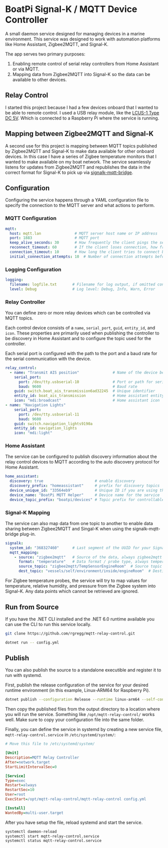 # BoatPi Signal-K / MQTT Device Controller

A small daemon service designed for managing devices in a marine environment. This service
was designed to work with automation platforms like Home Assistant, Zigbee2MQTT, and Signal-K.

The app serves two primary purposes:

1. Enabling remote control of serial relay controllers from Home Assistant or via MQTT.
2. Mapping data from Zigbee2MQTT into Signal-K so the data can be available to other devices.

## Relay Control

I started this project because I had a few devices onboard that I wanted to be able to remote
control. I used a USB relay module, like the
[LCUS-1 Type DC 5V](https://www.amazon.com/dp/B09VTK98S7?psc=1&ref=ppx_yo2ov_dt_b_product_details).
Which is connected to a Raspberry Pi where the service is running.


## Mapping between Zigbee2MQTT and Signal-K

A second use for this project is mapping between MQTT topics published by Zigbee2MQTT and
Signal-K to make data available for other onboard devices. In this case I have a series of
Zigbee temperature monitors that I wanted to make available on my boat network. The service
seamlessly listens for updates from Zigbee2MQTT and republishes the data in the correct
format for Signal-K to pick up via [signalk-mqtt-bridge](https://www.npmjs.com/package/signalk-mqtt-bridge).


## Configuration

Configuring the service happens through a YAML configuration
file to specify the connection to the MQTT server and what
actions to perform.

### MQTT Configuration

```yaml
mqtt:
  host: mqtt.lan               # MQTT server host name or IP address
  port: 1883                   # MQTT port
  keep_alive_seconds: 30       # How frequently the client pings the server to ensure it stays connected (seconds).
  reconnect_timeout: 60        # If the client loses connection, how frequently it attempts to reconnect (seconds).
  connection_timeout: 10       # How long the client tries to connect before giving up (seconds).
  initial_connection_attempts: 10  # Number of connection attempts before the program exits.
```

### Logging Configuration

```yaml
logging:
  filename: logfile.txt       # Filename for log output, if omitted console logging is used.
  level: Debug                # Log level: Debug, Info, Warn, Error
```

### Relay Controller

You can define zero or more relay devices which can be controlled
via MQTT topics.

Each control device consists of a `name`, `serial_port`, `guid`, `entity_id`, and `icon`.
These properties are primarily used when publishing the controller to be discovery
in Home Assistant and to configure the topic used for the controller.

Each serial port is configured with the path to the port and a baud rate for
the serial communication with the device.

```yaml
relay_control:
  - name: "Transmit AIS position"               # Name of the device being controlled
    serial_port:      
      port: /dev/tty.usbserial-10               # Port or path for serial device
      baud: 9600                                # Baud rate
    guid: switch.boat_ais_transmission6ad32245  # Unique identifier
    entity_id: boat_ais_transmission            # Home assistant entity_id
    icon: "mdi:broadcast"                       # Home assistant icon
- name: "Navigation Lights"
    serial_port: 
      port: /dev/tty.usbserial-11
      baud: 9600
    guid: switch.navigation_lights9190a
    entity_id: navigation_lights
    icon: "mdi:light"
```

### Home Assistant

The service can be configured to publish discovery information about
the relay control devices to MQTT according to the auto discovery protocol
for Home Assistant.

```yaml
home_assistant:
  discovery: true                       # enable discovery
  discovery_prefix: "homeassistant"     # prefix for discovery topics
  device_unique_id: "33564eb9"          # Unique ID if you are using this service multiple times
  device_name: "BoatPi MQTT Helper"     # Device name for the service
  device_topic_prefix: "boatpi/devices" # Topic prefix for controllable devices
```

### Signal-K Mapping

The service can also map data from one topic to another to enable
data sharing between Zigbee2MQTT and Singal-K when using the 
signalk-mqtt-bridge plug-in.

```yaml
signalk:
  system_id: "368327460"      # Last segment of the UUID for your Signal-K server
  mqtt_mapping: 
    - source: "zigbee2mqtt"   # Source of the data, always zigbee2mqtt
      format: "temperature"   # Data format / probe type, always temperature
      source_topic: "zigbee2mqtt/TempSensorEngineRoom"  # Source topic for the data from Zigbee2MQTT
      dest_topic: "vessels/self/environment/inside/engineRoom"  # Destination path in Signal-K
```

For Zigbee temperature probes, the service will try to map values
for temperature, relative humidity, and pressure from the Zigbee system
into Signal-K. Any data points which cannot be retrieved are ignored.


## Run from Source

If you have the .NET CLI installed and the .NET 6.0 runtime available you can
use the CLI to run this service locally.

```bash
git clone https://github.com/rgregg/mqtt-relay-control.git

dotnet run -- config.yml
```

## Publish

You can also publish the source to a standalone executible and
register it to run with systemd.

First, publish the release configuration of the service for your desired
runtime environment (in this example, Linux-ARM64 for Raspberry Pi).

```bash
dotnet publish --configuration Release --runtime linux-arm64 --self-contained /p:PublishSingleFile=true
```

Then copy the published files from the output directory to a location
where you will run the service. Something like `/opt/mqtt-relay-control/`
works well. Make sure to copy your configuration file into the same folder. 

Finally, you can define the service in systemd by creating
a new service file, `mqtt-relay-control.service` in 
`/etc/systemd/system/`:

```ini
# Move this file to /etc/systemd/system/

[Unit]
Description=MQTT Relay Controller
After=network.target
StartLimitIntervalSec=0

[Service]
Type=exec
Restart=always
RestartSec=10
User=root
ExecStart=/opt/mqtt-relay-control/mqtt-relay-control config.yml

[Install]
WantedBy=multi-user.target
```

After you have setup the file, reload systemd and start the service.

```bash
systemctl daemon-reload
systemctl start mqtt-relay-control.service
systemctl status mqtt-relay-control.service
```

